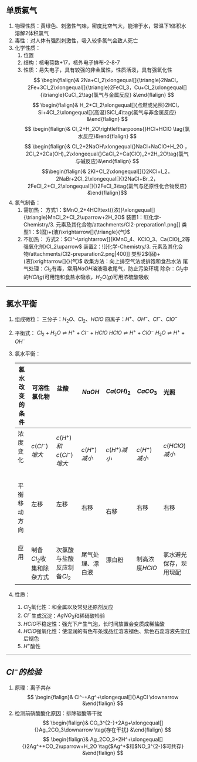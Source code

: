 ## 单质氯气
1. 物理性质：黄绿色、刺激性气味，密度比空气大，能溶于水，常温下1体积水溶解2体积氯气
2. 毒性：对人体有强烈刺激性，吸入较多氯气会致人死亡
3. 化学性质：
	1. 位置
	2. 结构：核电荷数+17，核外电子排布-2-8-7
	3. 性质：易失电子，具有较强的非金属性，性质活泼，具有强氧化性
$$ \begin{flalign}& 2Na+Cl_2\xlongequal[]{\triangle}2NaCl，2Fe+3Cl_2\xlongequal[]{\triangle}2FeCl_3，Cu+Cl_2\xlongequal[]{\triangle}CuCl_2\tag{氯气与金属反应} &\end{flalign} $$
$$ \begin{flalign}& H_2+Cl_2\xlongequal[]{点燃或光照}2HCl，Si+4Cl_2\xlongequal[]{高温}SiCl_4\tag{氯气与非金属反应} &\end{flalign} $$
$$ \begin{flalign}& Cl_2+H_2O\rightleftharpoons{}HCl+HClO \tag{氯水反应}&\end{flalign} $$
$$ \begin{flalign}& Cl_2+2NaOH\xlongequal{}NaCl+NaClO+H_2O ， 2Cl_2+2Ca(OH)_2\xlongequal{}CaCl_2+Ca(ClO)_2+2H_2O\tag{氯气与碱反应}&\end{flalign} $$
$$\begin{flalign}& 2KI+Cl_2\xlongequal[]{}2KCl+I_2，2NaBr+2Cl_2\xlongequal[]{}2NaCl+Br_2，2FeCl_2+Cl_2\xlongequal[]{}2FeCl_3\tag{氯气与还原性化合物反应} &\end{flalign}$$
4. 氯气制备：
   1. 需加热：
		方式1：$MnO_2+4HCl\text{(浓)}\xlongequal[]{\triangle}MnCl_2+Cl_2\uparrow+2H_2O$
		装置1：![[化学-Chemistry/3. 元素及其化合物/attachments/Cl2-preparation1.png]]
		类型1：$(固)+(液)\xrightarrow[]{\triangle}(气)$
    2. 不加热：
		方式2：$Cl^-\xrightarrow[]{KMnO_4、KClO_3、Ca(ClO)_2等强氧化剂}Cl_2\uparrow$
		装置2：![[化学-Chemistry/3. 元素及其化合物/attachments/Cl2-preparation2.png|400]]
		类型2$(固)+(液)\xrightarrow[]{}(气)$
	收集方法：向上排空气法或排饱和食盐水法
	尾气处理：$Cl_2$有毒，常用$NaOH$溶液吸收尾气，防止污染环境
    除杂：$Cl_2$中的$HCl(g)$可用饱和食盐水吸收，$H_2O(g)$可用浓硫酸吸收
---
## 氯水平衡
1. 组成微粒：
	三分子：$H_2O、Cl_2、HClO$
	四离子：$H^+、OH^-、Cl^-、ClO^-$
2. 平衡式：
	$Cl_2+H_2O\rightleftharpoons{}H^++Cl^-+HClO$ 
	$HClO\rightleftharpoons{}H^++ClO^-$
	$H_2O\rightleftharpoons{}H^++OH^-$
 3. 氯水平衡：
   
	| 氯水改变的条件 | 可溶性氯化物             | 盐酸                       | $NaOH$           | $Ca(OH)_2$   | $CaCO_3$       | 光照                   |
	| -------------- | ------------------------ | -------------------------- | ---------------- | ------------ | -------------- | ---------------------- |
	| 浓度变化       | $c(Cl^-)增大$            | $c(H^+)和c(Cl^-)增大$      | $c(H^+)减小$     | $c(H^+)减小$ | $c(H^+)减小$   | $c(HClO)减小$          |
	| 平衡移动方向   | 左移                     | 左移                       | 右移             | 右移         | 右移           | 右移                   |
	| 应用           | 制备$Cl_2$收集和除杂方式 | 次氯酸与盐酸反应制备$Cl_2$ | 尾气处理、漂白液 | 漂白粉       | 制高浓度$HClO$ | 氯水避光保存，现用现配 |
4. 性质：
	1. $Cl_2$氧化性：和金属以及常见还原剂反应
	2. $Cl^-$生成沉淀：$AgNO_3$和稀硝酸检验
	3. $HClO$不稳定性：强光下产生气泡，长时间放置会变质成稀盐酸
	4. $HClO$强氧化性：使湿润的有色布条或品红溶液褪色、紫色石蕊溶液先变红后褪色
	5. $H^+$酸性
 ---
##  $Cl^-的检验$
1. 原理：离子共存
	 $$ \begin{flalign}& Cl^-+Ag^+\xlongequal[]{}AgCl \downarrow &\end{flalign} $$
2. 检测前硝酸酸化原因：排除碳酸等干扰
	$$ \begin{flalign}& CO_3^{2-}+2Ag+\xlongequal[]{}Ag_2CO_3\downarrow \tag{存在干扰} &\end{flalign} $$
	 $$ \begin{flalign}& Ag_2CO_3+2H^+\xlongequal[]{}2Ag^++CO_2\uparrow+H_2O \tag{$Ag^+$和$NO_3^{2-}$可共存} &\end{flalign} $$
